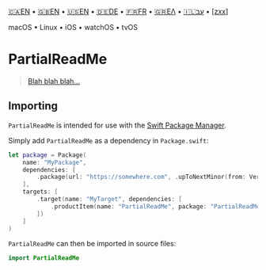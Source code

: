 

[🇨🇦EN](Documentation/🇨🇦EN%20Read%20Me.md) • [🇬🇧EN](Documentation/🇬🇧EN%20Read%20Me.md) • [🇺🇸EN](Documentation/🇺🇸EN%20Read%20Me.md) • [🇩🇪DE](Documentation/🇩🇪DE%20Read%20Me.md) • [🇫🇷FR](Documentation/🇫🇷FR%20Read%20Me.md) • [🇬🇷ΕΛ](Documentation/🇬🇷ΕΛ%20Read%20Me.md) • [🇮🇱עב](Documentation/🇮🇱עב%20Read%20Me.md) • [[zxx]](Documentation/[zxx]%20Read%20Me.md) <!--Skip in Jazzy-->

macOS • Linux • iOS • watchOS • tvOS

# PartialReadMe

> [Blah blah blah...](https://www.biblegateway.com/passage/?search=Chapter+1&version=SBLGNT;NIV)

## Importing

`PartialReadMe` is intended for use with the [Swift Package Manager](https://swift.org/package-manager/).

Simply add `PartialReadMe` as a dependency in `Package.swift`:

```swift
let package = Package(
    name: "MyPackage",
    dependencies: [
        .package(url: "https://somewhere.com", .upToNextMinor(from: Version(0, 1, 0))),
    ],
    targets: [
        .target(name: "MyTarget", dependencies: [
            .productItem(name: "PartialReadMe", package: "PartialReadMe"),
        ])
    ]
)
```

`PartialReadMe` can then be imported in source files:

```swift
import PartialReadMe
```
